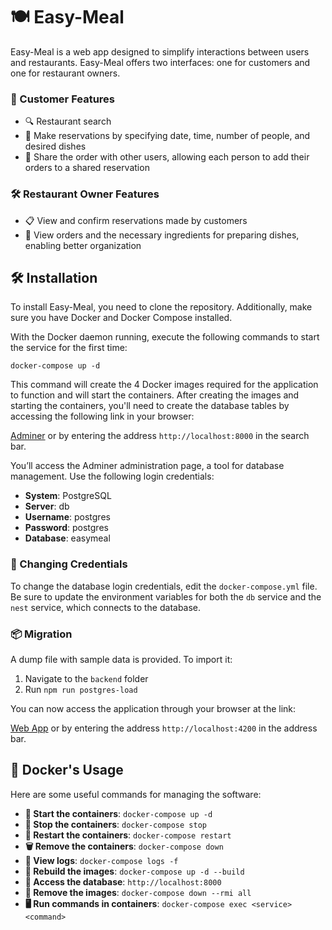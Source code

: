 # 🍽️ Easy-Meal

Easy-Meal is a web app designed to simplify interactions between users and restaurants. Easy-Meal offers two interfaces: one for customers and one for restaurant owners.

### 🌟 Customer Features
- 🔍 Restaurant search
- 📅 Make reservations by specifying date, time, number of people, and desired dishes
- 👥 Share the order with other users, allowing each person to add their orders to a shared reservation

### 🛠️ Restaurant Owner Features
- 📋 View and confirm reservations made by customers
- 🍲 View orders and the necessary ingredients for preparing dishes, enabling better organization

## 🛠️ Installation

To install Easy-Meal, you need to clone the repository. Additionally, make sure you have Docker and Docker Compose installed.

With the Docker daemon running, execute the following commands to start the service for the first time:

```
docker-compose up -d
```

This command will create the 4 Docker images required for the application to function and will start the containers. After creating the images and starting the containers, you'll need to create the database tables by accessing the following link in your browser:

[Adminer](http://localhost:8000) or by entering the address `http://localhost:8000` in the search bar.

You’ll access the Adminer administration page, a tool for database management. Use the following login credentials:

- **System**: PostgreSQL  
- **Server**: db  
- **Username**: postgres  
- **Password**: postgres  
- **Database**: easymeal  

### 🔐 Changing Credentials

To change the database login credentials, edit the `docker-compose.yml` file. Be sure to update the environment variables for both the `db` service and the `nest` service, which connects to the database.

### 📦 Migration

A dump file with sample data is provided. To import it:
1. Navigate to the `backend` folder
2. Run `npm run postgres-load`

You can now access the application through your browser at the link:

[Web App](http://localhost:4200) or by entering the address `http://localhost:4200` in the address bar.

## 🧰 Docker's Usage

Here are some useful commands for managing the software:

- **🚀 Start the containers**: `docker-compose up -d`
- **🛑 Stop the containers**: `docker-compose stop`
- **🔄 Restart the containers**: `docker-compose restart`
- **🗑️ Remove the containers**: `docker-compose down`
- **📜 View logs**: `docker-compose logs -f`
- **🔧 Rebuild the images**: `docker-compose up -d --build`
- **🔑 Access the database**: `http://localhost:8000`
- **🧹 Remove the images**: `docker-compose down --rmi all`
- **🖥️ Run commands in containers**: `docker-compose exec <service> <command>`
